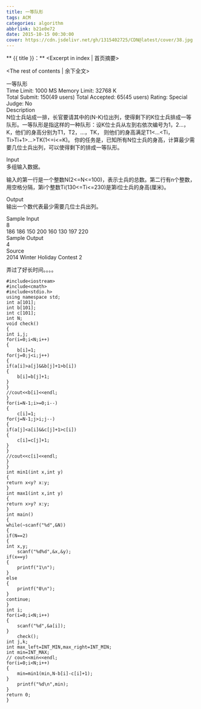 ```yaml
---
title: 一等队形
tags: ACM
categories: algorithm
abbrlink: b21e0e72
date: 2015-10-15 00:30:00
cover: https://cdn.jsdelivr.net/gh/1315402725/CDN@latest/cover/38.jpg
---
```


** {{ title }}：** <Excerpt in index | 首页摘要>
<!-- more -->
<The rest of contents | 余下全文>

一等队形   
Time Limit: 1000 MS	Memory Limit: 32768 K   
Total Submit: 150(49 users)	Total Accepted: 65(45 users)	Rating: 	Special Judge: No   
Description   
N位士兵站成一排，长官要请其中的(N-K)位出列，使得剩下的K位士兵排成一等队形。一等队形是指这样的一种队形：设K位士兵从左到右依次编号为1，2…，K，他们的身高分别为T1，T2，…，TK， 则他们的身高满足T1<...<Ti，Ti>Ti+1>…>TK(1<=i<=K)。       你的任务是，已知所有N位士兵的身高，计算最少需要几位士兵出列，可以使得剩下的排成一等队形。      

 

Input   
多组输入数据。   

输入的第一行是一个整数N(2<=N<=100)，表示士兵的总数。第二行有n个整数，用空格分隔，第i个整数Ti(130<=Ti<=230)是第i位士兵的身高(厘米)。   
 
Output   
输出一个数代表最少需要几位士兵出列。    

Sample Input   
8   
186 186 150 200 160 130 197 220   
Sample Output   
4   
Source   
2014 Winter Holiday Contest 2   

弄过了好长时间。。。。   
```
#include<iostream>
#include<cmath>
#include<stdio.h>
using namespace std;
int a[101];
int b[101];
int c[101];
int N;
void check()
{
int i,j;
for(i=0;i<N;i++)
{
    b[i]=1;
for(j=0;j<i;j++)
{
if(a[i]>a[j]&&b[j]+1>b[i])
{
    b[i]=b[j]+1;
}
}
//cout<<b[i]<<endl;
}
for(i=N-1;i>=0;i--)
{
    c[i]=1;
for(j=N-1;j>i;j--)
{
if(a[j]<a[i]&&c[j]+1>c[i])
{
    c[i]=c[j]+1;
}
}
//cout<<c[i]<<endl;
}
}
int min1(int x,int y)
{
return x<y? x:y;
}
int max1(int x,int y)
{
return x>y? x:y;
}
int main()
{
while(~scanf("%d",&N))
{
if(N==2)
{
int x,y;
    scanf("%d%d",&x,&y);
if(x==y)
{
    printf("1\n");
}
else
{
    printf("0\n");
}
continue;
}
int i;
for(i=0;i<N;i++)
{
    scanf("%d",&a[i]);
}
    check();
int j,k;
int max_left=INT_MIN,max_right=INT_MIN;
int min=INT_MAX;
// cout<<min<<endl;
for(i=0;i<N;i++)
{
    min=min1(min,N-b[i]-c[i]+1);
}
    printf("%d\n",min);
}
return 0;
}
```